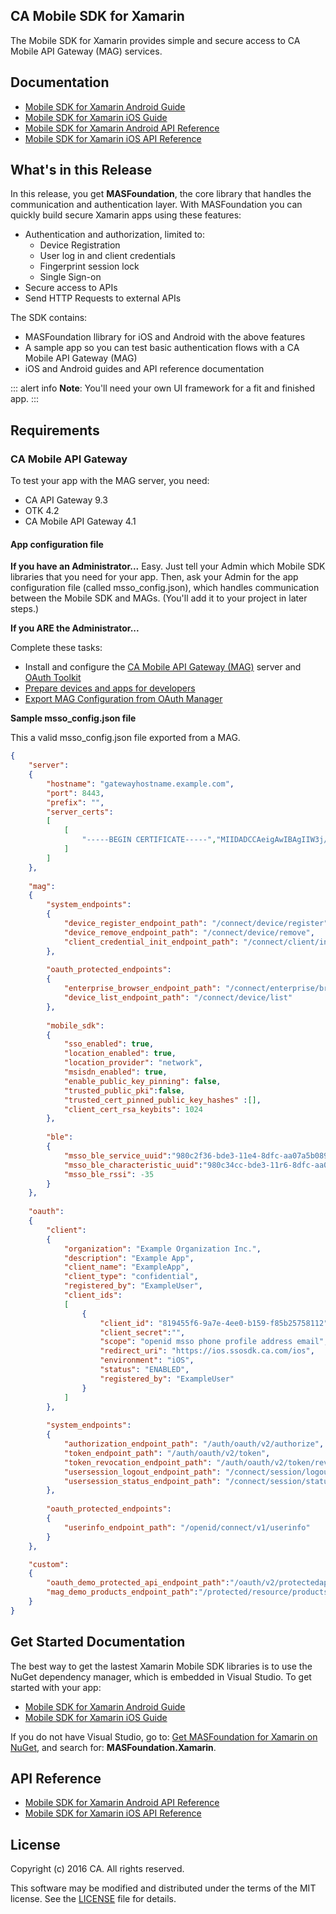 

## CA Mobile SDK for Xamarin

The Mobile SDK for Xamarin provides simple and secure access to CA Mobile API Gateway (MAG) services. 

## Documentation
- [Mobile SDK for Xamarin Android Guide](https://github.com/CAAPIM/Xamarin-MAS-Foundation/blob/DocEdits/Guides/Android/ANDROID_GUIDES.md)
- [Mobile SDK for Xamarin iOS Guide](https://github.com/CAAPIM/Xamarin-MAS-Foundation/blob/DocEdits/Guides/iOS/IOS_GUIDES.md)
- [Mobile SDK for Xamarin Android API Reference](https://mas.ca.com//xamarin-android/1.7.00/sdk/)
- [Mobile SDK for Xamarin iOS API Reference](https://mas.ca.com//xamarin-ios/1.7.00/sdk/)


## What's in this Release

In this release, you get **MASFoundation**, the core library that handles the communication and authentication layer. With MASFoundation you can quickly build secure Xamarin apps using these features:
 
- Authentication and authorization, limited to:  
  - Device Registration
  - User log in and client credentials
  - Fingerprint session lock
  - Single Sign-on 
- Secure access to APIs
- Send HTTP Requests to external APIs

The SDK contains:
- MASFoundation llibrary for iOS and Android with the above features 
- A sample app so you can test basic authentication flows with a CA Mobile API Gateway (MAG)
- iOS and Android guides and API reference documentation  
    
::: alert info
**Note**:  You'll need your own UI framework for a fit and finished app.
:::

## Requirements

### CA Mobile API Gateway

To test your app with the MAG server, you need:
   - CA API Gateway 9.3 
   - OTK 4.2
   - CA Mobile API Gateway 4.1 

#### App configuration file   

**If you have an Administrator...**
Easy. Just tell your Admin which Mobile SDK libraries that you need for your app. Then, ask your Admin for the app configuration file (called msso_config.json), which handles communication between the Mobile SDK and MAGs. (You'll add it to your project in later steps.)

**If you ARE the Administrator...**

Complete these tasks: 
- Install and configure the [CA Mobile API Gateway (MAG)](https://docops.ca.com/mag) server and [OAuth Toolkit](https://docops.ca.com/otk)
- [Prepare devices and apps for developers](https://docops.ca.com/mag)
- [Export MAG Configuration from OAuth Manager](https://docops.ca.com/mag)

**Sample msso_config.json file**

This a valid msso_config.json file exported from a MAG.

```json
{
    "server":
    {
        "hostname": "gatewayhostname.example.com",
        "port": 8443,
        "prefix": "",
        "server_certs":
        [
            [
                "-----BEGIN CERTIFICATE-----","MIIDADCCAeigAwIBAgIIW3j/9QFwgk8wDQYJKoZIhvcNAQEMBQAwHjEcMBoGA1UEAxMTbWF0LWRl","=","-----END CERTIFICATE-----"
            ]
        ]
    },
    
    "mag":
    {
        "system_endpoints":
        {
            "device_register_endpoint_path": "/connect/device/register",
            "device_remove_endpoint_path": "/connect/device/remove",
            "client_credential_init_endpoint_path": "/connect/client/initialize"
        },
        
        "oauth_protected_endpoints":
        {
            "enterprise_browser_endpoint_path": "/connect/enterprise/browser",
            "device_list_endpoint_path": "/connect/device/list"
        },
        
        "mobile_sdk":
        {
            "sso_enabled": true,
            "location_enabled": true,
            "location_provider": "network",
            "msisdn_enabled": true,
            "enable_public_key_pinning": false,
            "trusted_public_pki":false,
            "trusted_cert_pinned_public_key_hashes" :[],
            "client_cert_rsa_keybits": 1024
        },
        
        "ble":
        {
            "msso_ble_service_uuid":"980c2f36-bde3-11e4-8dfc-aa07a5b089db",
            "msso_ble_characteristic_uuid":"980c34cc-bde3-11r6-8dfc-aa07a5b093db",
            "msso_ble_rssi": -35
        }
    },
    
    "oauth":
    {
        "client":
        {
            "organization": "Example Organization Inc.",
            "description": "Example App",
            "client_name": "ExampleApp",
            "client_type": "confidential",
            "registered_by": "ExampleUser",
            "client_ids":
            [
                {
                    "client_id": "819455f6-9a7e-4ee0-b159-f85b25758112",
                    "client_secret":"",
                    "scope": "openid msso phone profile address email",
                    "redirect_uri": "https://ios.ssosdk.ca.com/ios",
                    "environment": "iOS",
                    "status": "ENABLED",
                    "registered_by": "ExampleUser"
                }
            ]
        },
        
        "system_endpoints":
        {
            "authorization_endpoint_path": "/auth/oauth/v2/authorize",
            "token_endpoint_path": "/auth/oauth/v2/token",
            "token_revocation_endpoint_path": "/auth/oauth/v2/token/revoke",
            "usersession_logout_endpoint_path": "/connect/session/logout",
            "usersession_status_endpoint_path": "/connect/session/status"
        },
        
        "oauth_protected_endpoints":
        {
            "userinfo_endpoint_path": "/openid/connect/v1/userinfo"
        }
    },

    "custom":
    {
        "oauth_demo_protected_api_endpoint_path":"/oauth/v2/protectedapi/foo",
        "mag_demo_products_endpoint_path":"/protected/resource/products"
    }
}

```
                                                 
## Get Started Documentation

The best way to get the lastest Xamarin Mobile SDK libraries is to use the NuGet dependency manager, which is embedded in Visual Studio. To get started with your app:

- [Mobile SDK for Xamarin Android Guide](https://github.com/CAAPIM/Xamarin-MAS-Foundation/blob/DocEdits/Guides/Android/ANDROID_GUIDES.md)
- [Mobile SDK for Xamarin iOS Guide](https://github.com/CAAPIM/Xamarin-MAS-Foundation/blob/DocEdits/Guides/iOS/IOS_GUIDES.md)

If you do not have Visual Studio, go to: [Get MASFoundation for Xamarin on NuGet](https://www.nuget.org/packages), and search for: **MASFoundation.Xamarin**.

## API Reference 
- [Mobile SDK for Xamarin Android API Reference](https://mas.ca.com//xamarin-android/1.7.00/sdk/)
- [Mobile SDK for Xamarin iOS API Reference](https://mas.ca.com//xamarin-ios/1.7.00/sdk/)

## License

Copyright (c) 2016 CA. All rights reserved.

This software may be modified and distributed under the terms
of the MIT license. See the [LICENSE][license-link] file for details.

 [license-link]: /LICENSE
 [mag]: https://docops.ca.com/mag
 [mas.ca.com]: http://mas.ca.com/
 [docs]: http://mas.ca.com/docs/
 [StackOverflow]: http://stackoverflow.com/questions/tagged/massdk
 [download]: https://github.com/CAAPIM/iOS-MAS-Foundation/archive/master.zip
 [contributing]: /CONTRIBUTING
 [license-link]: /LICENSE
 [prerequisites]: http://mas.ca.com/docs/ios/1.6.10/guides/#prerequisites
 [agreement-link]: /CA-Beta-Pre-Release-Agreement
